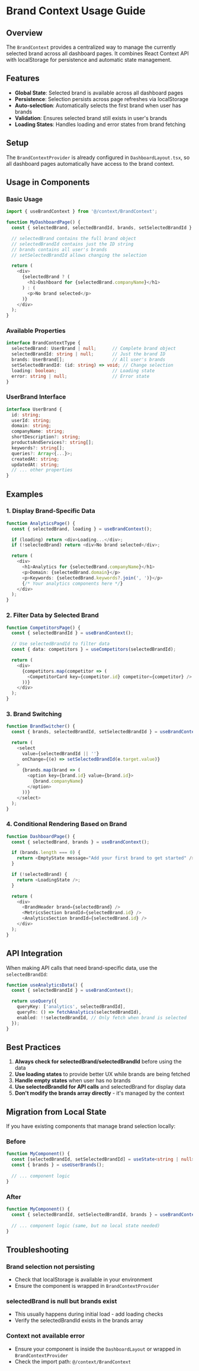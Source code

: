 # Brand Context Usage Guide

## Overview

The `BrandContext` provides a centralized way to manage the currently selected brand across all dashboard pages. It combines React Context API with localStorage for persistence and automatic state management.

## Features

- **Global State**: Selected brand is available across all dashboard pages
- **Persistence**: Selection persists across page refreshes via localStorage
- **Auto-selection**: Automatically selects the first brand when user has brands
- **Validation**: Ensures selected brand still exists in user's brands
- **Loading States**: Handles loading and error states from brand fetching

## Setup

The `BrandContextProvider` is already configured in `DashboardLayout.tsx`, so all dashboard pages automatically have access to the brand context.

## Usage in Components

### Basic Usage

```typescript
import { useBrandContext } from '@/context/BrandContext';

function MyDashboardPage() {
  const { selectedBrand, selectedBrandId, brands, setSelectedBrandId } = useBrandContext();

  // selectedBrand contains the full brand object
  // selectedBrandId contains just the ID string
  // brands contains all user's brands
  // setSelectedBrandId allows changing the selection

  return (
    <div>
      {selectedBrand ? (
        <h1>Dashboard for {selectedBrand.companyName}</h1>
      ) : (
        <p>No brand selected</p>
      )}
    </div>
  );
}
```

### Available Properties

```typescript
interface BrandContextType {
  selectedBrand: UserBrand | null;      // Complete brand object
  selectedBrandId: string | null;       // Just the brand ID
  brands: UserBrand[];                  // All user's brands
  setSelectedBrandId: (id: string) => void; // Change selection
  loading: boolean;                     // Loading state
  error: string | null;                 // Error state
}
```

### UserBrand Interface

```typescript
interface UserBrand {
  id: string;
  userId: string;
  domain: string;
  companyName: string;
  shortDescription?: string;
  productsAndServices?: string[];
  keywords?: string[];
  queries?: Array<{...}>;
  createdAt: string;
  updatedAt: string;
  // ... other properties
}
```

## Examples

### 1. Display Brand-Specific Data

```typescript
function AnalyticsPage() {
  const { selectedBrand, loading } = useBrandContext();

  if (loading) return <div>Loading...</div>;
  if (!selectedBrand) return <div>No brand selected</div>;

  return (
    <div>
      <h1>Analytics for {selectedBrand.companyName}</h1>
      <p>Domain: {selectedBrand.domain}</p>
      <p>Keywords: {selectedBrand.keywords?.join(', ')}</p>
      {/* Your analytics components here */}
    </div>
  );
}
```

### 2. Filter Data by Selected Brand

```typescript
function CompetitorsPage() {
  const { selectedBrandId } = useBrandContext();

  // Use selectedBrandId to filter data
  const { data: competitors } = useCompetitors(selectedBrandId);

  return (
    <div>
      {competitors.map(competitor => (
        <CompetitorCard key={competitor.id} competitor={competitor} />
      ))}
    </div>
  );
}
```

### 3. Brand Switching

```typescript
function BrandSwitcher() {
  const { brands, selectedBrandId, setSelectedBrandId } = useBrandContext();

  return (
    <select 
      value={selectedBrandId || ''} 
      onChange={(e) => setSelectedBrandId(e.target.value)}
    >
      {brands.map(brand => (
        <option key={brand.id} value={brand.id}>
          {brand.companyName}
        </option>
      ))}
    </select>
  );
}
```

### 4. Conditional Rendering Based on Brand

```typescript
function DashboardPage() {
  const { selectedBrand, brands } = useBrandContext();

  if (brands.length === 0) {
    return <EmptyState message="Add your first brand to get started" />;
  }

  if (!selectedBrand) {
    return <LoadingState />;
  }

  return (
    <div>
      <BrandHeader brand={selectedBrand} />
      <MetricsSection brandId={selectedBrand.id} />
      <AnalyticsSection brandId={selectedBrand.id} />
    </div>
  );
}
```

## API Integration

When making API calls that need brand-specific data, use the `selectedBrandId`:

```typescript
function useAnalyticsData() {
  const { selectedBrandId } = useBrandContext();

  return useQuery({
    queryKey: ['analytics', selectedBrandId],
    queryFn: () => fetchAnalytics(selectedBrandId),
    enabled: !!selectedBrandId, // Only fetch when brand is selected
  });
}
```

## Best Practices

1. **Always check for selectedBrand/selectedBrandId** before using the data
2. **Use loading states** to provide better UX while brands are being fetched
3. **Handle empty states** when user has no brands
4. **Use selectedBrandId for API calls** and selectedBrand for display data
5. **Don't modify the brands array directly** - it's managed by the context

## Migration from Local State

If you have existing components that manage brand selection locally:

### Before
```typescript
function MyComponent() {
  const [selectedBrandId, setSelectedBrandId] = useState<string | null>(null);
  const { brands } = useUserBrands();
  
  // ... component logic
}
```

### After
```typescript
function MyComponent() {
  const { selectedBrandId, setSelectedBrandId, brands } = useBrandContext();
  
  // ... component logic (same, but no local state needed)
}
```

## Troubleshooting

### Brand selection not persisting
- Check that localStorage is available in your environment
- Ensure the component is wrapped in `BrandContextProvider`

### selectedBrand is null but brands exist
- This usually happens during initial load - add loading checks
- Verify the selectedBrandId exists in the brands array

### Context not available error
- Ensure your component is inside the `DashboardLayout` or wrapped in `BrandContextProvider`
- Check the import path: `@/context/BrandContext` 
